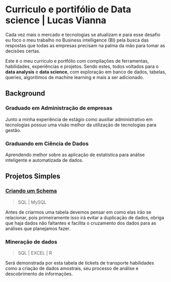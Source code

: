 # Curriculo e portifólio de Data science | Lucas Vianna

Cada vez mais o mercado e tecnologias se atualizam e para esse desafio eu foco o meu trabalho no Business intelligence (BI) 
pela busca das respostas que todas as empresas precisam na palma da mão para tomar as decisões certas.

Este é o meu curriculo e portfólio com compilações de ferramentas, habilidades, experiências e projetos. 
Sendo estes, todos voltados para o **data analysis** e **data science**, com exploração em banco de dados, tabelas, queries, algoritimos de machine learning e mais a ser adicionado.

## Background
### Graduado em Administração de empresas
Junto a minha experiência de estágio como auxiliar administrativo em tecnologias possuo uma visão melhor da utilização de tecnologias para gestão.
### Graduando em Ciência de Dados
Aprendendo melhor sobre as aplicação de estatistica para análise inteligente e automatizada de dados.

## Projetos Simples 

### [Criando um Schema](https://github.com/Frimaker/frimaker.github.io/blob/main/Criando%20um%20Schema.md)
>SQL | MySQL

Antes de criarmos uma tabela devemos pensar em como elas irão se relacionar, pois primeiramente isso irá evitar a duplicação de dados, obriga que haja dados não faltantes e facilita o cruzamento dos dados para as análises que planejamos fazer.


### Mineração de dados
>SQL | EXCEL | R

Será demonstrada por esta tabela de tickets de transporte habilidades como a criação de dados amostrais, seu processo de análise e descobrimento de informações.

